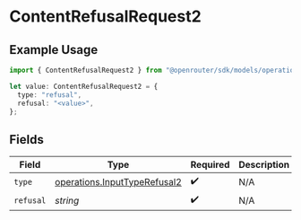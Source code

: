 # ContentRefusalRequest2

## Example Usage

```typescript
import { ContentRefusalRequest2 } from "@openrouter/sdk/models/operations";

let value: ContentRefusalRequest2 = {
  type: "refusal",
  refusal: "<value>",
};
```

## Fields

| Field                                                                        | Type                                                                         | Required                                                                     | Description                                                                  |
| ---------------------------------------------------------------------------- | ---------------------------------------------------------------------------- | ---------------------------------------------------------------------------- | ---------------------------------------------------------------------------- |
| `type`                                                                       | [operations.InputTypeRefusal2](../../models/operations/inputtyperefusal2.md) | :heavy_check_mark:                                                           | N/A                                                                          |
| `refusal`                                                                    | *string*                                                                     | :heavy_check_mark:                                                           | N/A                                                                          |